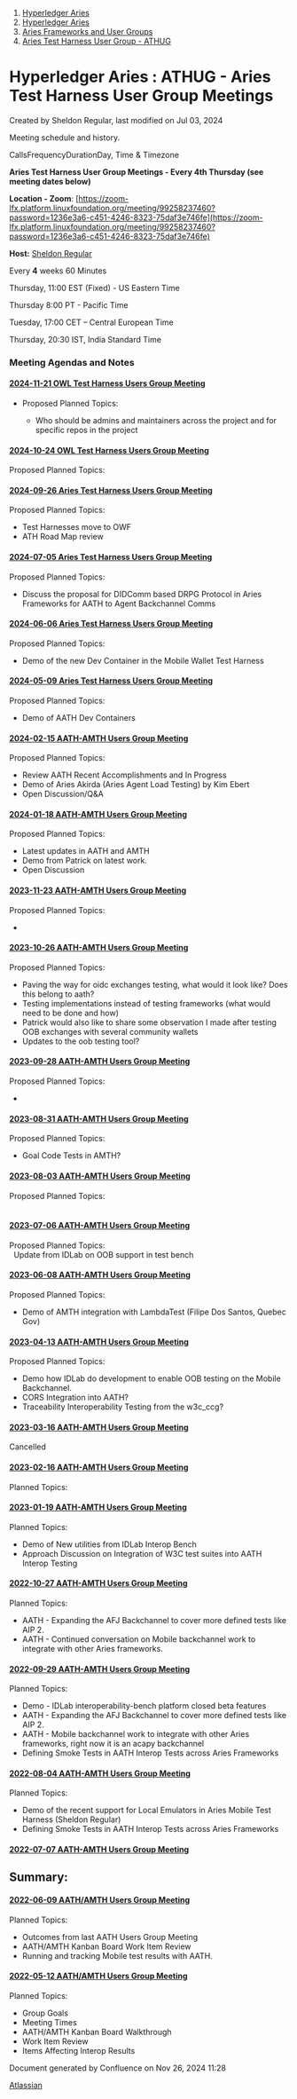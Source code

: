 1. [Hyperledger Aries](index.html)
2. [Hyperledger Aries](Hyperledger-Aries_18481154.html)
3. [Aries Frameworks and User Groups](Aries-Frameworks-and-User-Groups_18481290.html)
4. [Aries Test Harness User Group - ATHUG](Aries-Test-Harness-User-Group---ATHUG_18496334.html)

# Hyperledger Aries : ATHUG - Aries Test Harness User Group Meetings

Created by Sheldon Regular, last modified on Jul 03, 2024

Meeting schedule and history.

CallsFrequencyDurationDay, Time &amp; Timezone

**Aries Test Harness User Group Meetings - Every 4th Thursday (see meeting dates below)**

**Location - Zoom**: [https://zoom-lfx.platform.linuxfoundation.org/meeting/99258237460?password=1236e3a6-c451-4246-8323-75daf3e746fe](https://zoom-lfx.platform.linuxfoundation.org/meeting/99258237460?password=1236e3a6-c451-4246-8323-75daf3e746fe)

**Host:** [Sheldon Regular](https://lf-hyperledger.atlassian.net/wiki/people/557058:03ca5fa1-a9b1-4962-8ade-a10467940771?ref=confluence)

Every **4** weeks 60 Minutes

Thursday, 11:00 EST (Fixed) - US Eastern Time

Thursday 8:00 PT - Pacific Time

Tuesday, 17:00 CET – Central European Time

Thursday, 20:30 IST, India Standard Time

### Meeting Agendas and Notes

#### [2024-11-21 OWL Test Harness Users Group Meeting](2024-11-21-OWL-Test-Harness-Users-Group-Meeting_39092225.html)

- Proposed Planned Topics:
  
  - Who should be admins and maintainers across the project and for specific repos in the project

#### [2024-10-24 OWL Test Harness Users Group Meeting](2024-10-24-OWL-Test-Harness-Users-Group-Meeting_18511488.html)

Proposed Planned Topics:

#### [2024-09-26 Aries Test Harness Users Group Meeting](2024-09-26-Aries-Test-Harness-Users-Group-Meeting_18510976.html)

Proposed Planned Topics:

- Test Harnesses move to OWF
- ATH Road Map review

#### [2024-07-05 Aries Test Harness Users Group Meeting](2024-07-05-Aries-Test-Harness-Users-Group-Meeting_18510728.html)

Proposed Planned Topics:

- Discuss the proposal for DIDComm based DRPG Protocol in Aries Frameworks for AATH to Agent Backchannel Comms

#### [2024-06-06 Aries Test Harness Users Group Meeting](2024-06-06-Aries-Test-Harness-Users-Group-Meeting_18510573.html)

Proposed Planned Topics:

- Demo of the new Dev Container in the Mobile Wallet Test Harness

#### [2024-05-09 Aries Test Harness Users Group Meeting](2024-05-09-Aries-Test-Harness-Users-Group-Meeting_18510034.html)

Proposed Planned Topics:

- Demo of AATH Dev Containers

#### [2024-02-15 AATH-AMTH Users Group Meeting](2024-02-15-AATH-AMTH-Users-Group-Meeting_18509813.html)

Proposed Planned Topics:

- Review AATH Recent Accomplishments and In Progress
- Demo of Aries Akirda (Aries Agent Load Testing) by Kim Ebert
- Open Discussion/Q&amp;A

#### [2024-01-18 AATH-AMTH Users Group Meeting](2024-01-18-AATH-AMTH-Users-Group-Meeting_18509159.html)

Proposed Planned Topics:

- Latest updates in AATH and AMTH
- Demo from Patrick on latest work.
- Open Discussion

#### [2023-11-23 AATH-AMTH Users Group Meeting](2023-11-23-AATH-AMTH-Users-Group-Meeting_18508591.html)

Proposed Planned Topics:

- 
  

#### [2023-10-26 AATH-AMTH Users Group Meeting](2023-10-26-AATH-AMTH-Users-Group-Meeting_18508002.html)

Proposed Planned Topics:

- Paving the way for oidc exchanges testing, what would it look like? Does this belong to aath?
- Testing implementations instead of testing frameworks (what would need to be done and how)
- Patrick would also like to share some observation I made after testing OOB exchanges with several community wallets
- Updates to the oob testing tool?
  

#### [2023-09-28 AATH-AMTH Users Group Meeting](2023-09-28-AATH-AMTH-Users-Group-Meeting_18507906.html)

Proposed Planned Topics:

- 
  

#### [2023-08-31 AATH-AMTH Users Group Meeting](2023-08-31-AATH-AMTH-Users-Group-Meeting_18506707.html)

Proposed Planned Topics:

- Goal Code Tests in AMTH?
  

#### [2023-08-03 AATH-AMTH Users Group Meeting](2023-08-03-AATH-AMTH-Users-Group-Meeting_18506222.html)

Proposed Planned Topics:  
  

#### [2023-07-06 AATH-AMTH Users Group Meeting](2023-07-06-AATH-AMTH-Users-Group-Meeting_18505584.html)

Proposed Planned Topics:  
  Update from IDLab on OOB support in test bench

#### [2023-06-08 AATH-AMTH Users Group Meeting](2023-06-08-AATH-AMTH-Users-Group-Meeting_18504297.html)

Proposed Planned Topics:

- Demo of AMTH integration with LambdaTest (Filipe Dos Santos, Quebec Gov)

#### [2023-04-13 AATH-AMTH Users Group Meeting](2023-04-13-AATH-AMTH-Users-Group-Meeting_18503265.html)

Proposed Planned Topics:

- Demo how IDLab do development to enable OOB testing on the Mobile Backchannel.
- CORS Integration into AATH?
- Traceability Interoperability Testing from the w3c\_ccg?

#### [2023-03-16 AATH-AMTH Users Group Meeting](2023-03-16-AATH-AMTH-Users-Group-Meeting_18502445.html)

Cancelled

#### [2023-02-16 AATH-AMTH Users Group Meeting](2023-02-16-AATH-AMTH-Users-Group-Meeting_18501346.html)

Planned Topics:

#### [2023-01-19 AATH-AMTH Users Group Meeting](2023-01-19-AATH-AMTH-Users-Group-Meeting_18499605.html)

Planned Topics:

- Demo of New utilities from IDLab Interop Bench
- Approach Discussion on Integration of W3C test suites into AATH Interop Testing

#### [2022-10-27 AATH-AMTH Users Group Meeting](2022-10-27-AATH-AMTH-Users-Group-Meeting_18498961.html)

Planned Topics:

- AATH - Expanding the AFJ Backchannel to cover more defined tests like AIP 2.
- AATH - Continued conversation on Mobile backchannel work to integrate with other Aries frameworks.

#### [2022-09-29 AATH-AMTH Users Group Meeting](2022-09-29-AATH-AMTH-Users-Group-Meeting_18497954.html)

Planned Topics:

- Demo - IDLab interoperability-bench platform closed beta features
- AATH - Expanding the AFJ Backchannel to cover more defined tests like AIP 2.
- AATH - Mobile backchannel work to integrate with other Aries frameworks, right now it is an acapy backchannel
- Defining Smoke Tests in AATH Interop Tests across Aries Frameworks

#### [2022-08-04 AATH-AMTH Users Group Meeting](2022-08-04-AATH-AMTH-Users-Group-Meeting_18497429.html)

Planned Topics:

- Demo of the recent support for Local Emulators in Aries Mobile Test Harness (Sheldon Regular)
- Defining Smoke Tests in AATH Interop Tests across Aries Frameworks

#### [2022-07-07 AATH-AMTH Users Group Meeting](2022-07-07-AATH-AMTH-Users-Group-Meeting_18496997.html)

## Summary:

#### [2022-06-09 AATH/AMTH Users Group Meeting](18496568.html)

Planned Topics:

- Outcomes from last AATH Users Group Meeting
- AATH/AMTH Kanban Board Work Item Review
- Running and tracking Mobile test results with AATH.

#### [2022-05-12 AATH/AMTH Users Group Meeting](18496355.html)

Planned Topics:

- Group Goals
- Meeting Times
- AATH/AMTH Kanban Board Walkthrough
- Work Item Review
- Items Affecting Interop Results

Document generated by Confluence on Nov 26, 2024 11:28

[Atlassian](http://www.atlassian.com/)
